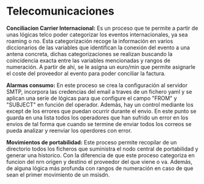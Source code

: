 # Telecomunicaciones

**Conciliacion Carrier Internacional:** Es un proceso que te permite a partir de unas lógicas telco poder categorizar los eventos internacionales, ya sea roaming o no.
Esta categorización recoge la información en varios diccionarios de las variables que identifican la conexión del evento a una antena concreta, dichas categorizaciones se realizan buscando la coincidencia exacta entre las variables mencionadas y rangos de numeración. A partir de ahí, se le asigna un euro/min que permite asignarle el coste del proveedor al evento para poder conciliar la factura.

**Alarmas consumo:** En este proceso se crea la configuración al servidor SMTP, incorpora las credencias del email a traves de un fichero yaml y se aplican una seríe de lógicas para que configure el campo "FROM" y "SUBJECT" en función del operador. Además, hay un control mediante los except de los errores que puedan ocurrir durante el envio. En este punto se guarda en una lista todos los operadores que han sufrido un error en los envios de tal forma que cuando se termine de enviar todos los correos se pueda analizar y reenviar los operdores con error.

**Movimientos de portabilidad:** Este proceso permite recopilar de un directorio todos los ficheros que suministra el nodo central de portabilidad y generar una historico. Con la diferencia de que este proceso categoriza en funcion del nrn origen y destino el proveedor del que viene o va. Además, de alguna lógica más profunda con rangos de numeración en caso de que sean el primer movimiento de un msisdn.
